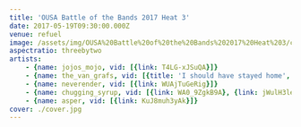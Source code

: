 ```yaml
---
title: 'OUSA Battle of the Bands 2017 Heat 3'
date: 2017-05-19T09:30:00.000Z
venue: refuel
image: /assets/img/OUSA%20Battle%20of%20the%20Bands%202017%20Heat%203/cover.jpg
aspectratio: threebytwo
artists:
    - {name: jojos_mojo, vid: [{link: T4LG-xJSuQA}]}
    - {name: the_van_grafs, vid: [{title: 'I should have stayed home', link: q7m-s50zvBo}]}
    - {name: neverender, vid: [{link: WUAjTuGeRig}]}
    - {name: chugging_syrup, vid: [{link: WA0_9ZgkB9A}, {link: jWulH3leAek}]}
    - {name: asper, vid: [{link: KuJ8muh3yAk}]}
cover: ./cover.jpg
---
```

